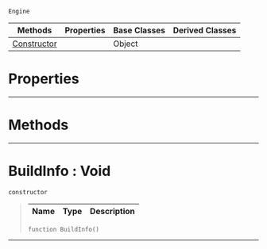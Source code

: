  `Engine`

|Methods|Properties|Base Classes|Derived Classes|
|---|---|---|---|
|[ Constructor](https://github.com/ZilchEngine/ZilchDocs/blob/master/code_reference/class_reference/buildinfo.md#buildinfo-void)| |Object| |


 #  Properties


---  
 #  Methods


---  
 #  BuildInfo : Void

 `constructor`

> 
> |Name|Type|Description|
> |---|---|---|
> ``` lang=cpp, name=Nada
> function BuildInfo()
> ``` 


---  
 

 